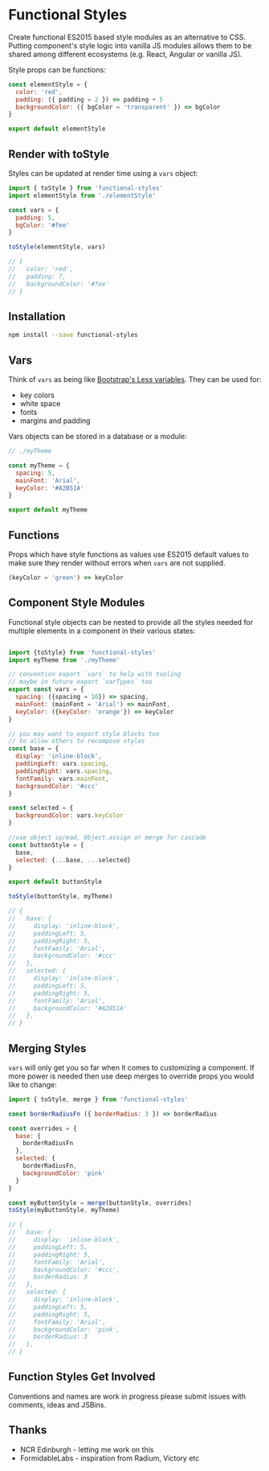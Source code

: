 # Functional Styles

Create functional ES2015 based style modules as an alternative to CSS. Putting component's style logic into vanilla JS modules allows them to be shared among different ecosystems (e.g. React, Angular or vanilla JS).

Style props can be functions:

```javascript
const elementStyle = {
  color: 'red',
  padding: ({ padding = 2 }) => padding + 5
  backgroundColor: ({ bgColor = 'transparent' }) => bgColor
}

export default elementStyle
```

## Render with toStyle

Styles can be updated at render time using a `vars` object: 

```javascript
import { toStyle } from 'functional-styles'
import elementStyle from './elementStyle'

const vars = {
  padding: 5,
  bgColor: '#fee'
}

toStyle(elementStyle, vars)

// {
//   color: 'red',
//   padding: 7,
//   backgroundColor: '#fee'
// }
```

## Installation

```bash
npm install --save functional-styles
```

## Vars

Think of `vars` as being like [Bootstrap's Less variables](http://getbootstrap.com/customize/#less-variables). They can be used for:

* key colors
* white space
* fonts
* margins and padding

Vars objects can be stored in a database or a module:

```javascript
// ./myTheme

const myTheme = {
  spacing: 5,
  mainFont: 'Arial',
  keyColor: '#A2B51A'
}

export default myTheme
```

## Functions

Props which have style functions as values use ES2015 default values to make sure they render without errors when `vars` are not supplied.

```javascript
(keyColor = 'green') => keyColor
```

## Component Style Modules

Functional style objects can be nested to provide all the styles needed for multiple elements in a component in their various states:

```javascript

import {toStyle} from 'functional-styles'
import myTheme from './myTheme'

// convention export `vars` to help with tooling
// maybe in future export `varTypes` too
export const vars = {
  spacing: ({spacing = 10}) => spacing,
  mainFont: (mainFont = 'Arial') => mainFont,
  keyColor: ({keyColor: 'orange'}) => keyColor
}

// you may want to export style blocks too
// to allow others to recompose styles
const base = {
  display: 'inline-block',
  paddingLeft: vars.spacing,
  paddingRight: vars.spacing,
  fontFamily: vars.mainFont,
  backgroundColor: '#ccc'
}

const selected = {
  backgroundColor: vars.keyColor
}

//use object spread, Object.assign or merge for cascade
const buttonStyle = {
  base,
  selected: {...base, ...selected}
}

export default buttonStyle

toStyle(buttonStyle, myTheme)

// {
//   base: {
//     display: 'inline-block',
//     paddingLeft: 5,
//     paddingRight: 5,
//     fontFamily: 'Arial',
//     backgroundColor: '#ccc'
//   },
//   selected: {
//     display: 'inline-block',
//     paddingLeft: 5,
//     paddingRight: 5,
//     fontFamily: 'Arial',
//     backgroundColor: '#A2B51A'
//   },
// }
```

## Merging Styles

`vars` will only get you so far when it comes to customizing a component. If more power is needed then use deep merges to override props you would like to change:

```javascript
import { toStyle, merge } from 'functional-styles'

const borderRadiusFn ({ borderRadius: 3 }) => borderRadius

const overrides = {
  base: {
    borderRadiusFn
  },
  selected: {
    borderRadiusFn,
    backgroundColor: 'pink'
  }
}

const myButtonStyle = merge(buttonStyle, overrides)
toStyle(myButtonStyle, myTheme)

// {
//   base: {
//     display: 'inline-block',
//     paddingLeft: 5,
//     paddingRight: 5,
//     fontFamily: 'Arial',
//     backgroundColor: '#ccc',
//     borderRadius: 3
//   },
//   selected: {
//     display: 'inline-block',
//     paddingLeft: 5,
//     paddingRight: 5,
//     fontFamily: 'Arial',
//     backgroundColor: 'pink',
//     borderRadius: 3
//   },
// }
```

## Function Styles Get Involved

Conventions and names are work in progress please submit issues with comments, ideas and JSBins.

## Thanks

* NCR Edinburgh - letting me work on this
* FormidableLabs - inspiration from Radium, Victory etc
